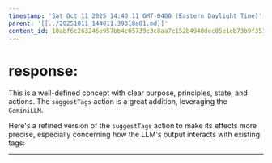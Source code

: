 ```yaml
---
timestamp: 'Sat Oct 11 2025 14:40:11 GMT-0400 (Eastern Daylight Time)'
parent: '[[../20251011_144011.39318a81.md]]'
content_id: 10abf6c263246e957bb4c05739c3c8aa7c152b4940dec85e1eb73b9f351f14ba
---
```


# response:

This is a well-defined concept with clear purpose, principles, state, and actions. The `suggestTags` action is a great addition, leveraging the `GeminiLLM`.

Here's a refined version of the `suggestTags` action to make its effects more precise, especially concerning how the LLM's output interacts with existing tags:

***
